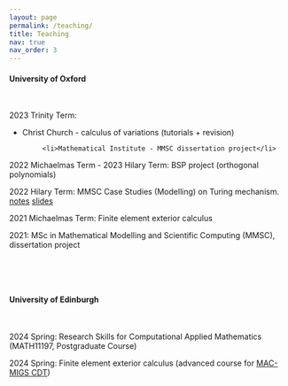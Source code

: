 ```yaml
---
layout: page
permalink: /teaching/
title: Teaching
nav: true
nav_order: 3
---
```


#### University of Oxford 

 <p>&nbsp;</p> 

2023 Trinity Term: 
<ul>
         <li>Christ Church - calculus of variations (tutorials + revision)</li>

         <li>Mathematical Institute - MMSC dissertation project</li>
</ul>

2022 Michaelmas Term - 2023 Hilary Term: BSP project (orthogonal polynomials)

2022 Hilary Term: MMSC Case Studies (Modelling) on Turing mechanism.  <a href='https://kaibohu.github.io/homepage/Turing-pattern.pdf'>notes</a>  <a href='https://kaibohu.github.io/homepage/Turing-slides.pdf'>slides</a>

2021 Michaelmas Term: Finite element exterior calculus

2021:  MSc in Mathematical Modelling and Scientific Computing (MMSC), dissertation project

  <p>&nbsp;</p>  <p>&nbsp;</p> 
  
#### University of Edinburgh
   <p>&nbsp;</p> 
   
2024 Spring: Research Skills for Computational Applied Mathematics (MATH11197, Postgraduate Course)

2024 Spring: Finite element exterior calculus (advanced course for [MAC-MIGS CDT](https://www.mac-migs.ac.uk/))